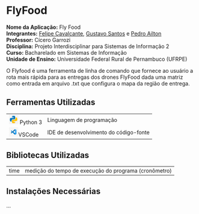 <h1>FlyFood</h1>
<p>
    <strong>Nome da Aplicação:</strong> Fly Food<br>
    <strong>Integrantes:</strong> <a href="https://github.com/Felipecs22">Felipe Cavalcante</a>, <a href="https://github.com/GustavoSantosgcs">Gustavo Santos</a> e <a href="https://github.com/pedroailton">Pedro Ailton</a><br>
    <strong>Professor:</strong> Cícero Garrozi<br>
    <strong>Disciplina:</strong> Projeto Interdisciplinar para Sistemas de Informação 2<br>
    <strong>Curso:</strong> Bacharelado em Sistemas de Informação<br>
    <strong>Unidade de Ensino:</strong> Universidade Federal Rural de Pernambuco (UFRPE)<br>
</p>

<p>O Flyfood é uma ferramenta de linha de comando que fornece ao usuário a rota mais rápida para as entregas dos drones FlyFood dada uma matriz como entrada em arquivo .txt que configura o mapa da região de entrega.</p>

<h2>Ferramentas Utilizadas</h2>
<table>
    <tr>
        <td><img src="logo-python.png" alt="Logo do Python" width="25"> Python 3</td>
        <td>Linguagem de programação</td>
    </tr>
    <tr>
        <td><img src="logo-vscode" alt="Logo do VSCode" width="25">VSCode</td>
        <td>IDE de desenvolvimento do código-fonte</td>
    </tr>
</table>

<h2>Bibliotecas Utilizadas</h2>
<table>
    <tr>
        <td>time</td>
        <td>medição do tempo de execução do programa (cronômetro)</td>
    </tr>
</table>

<h2>Instalações Necessárias</h2>
<p>...</p>
